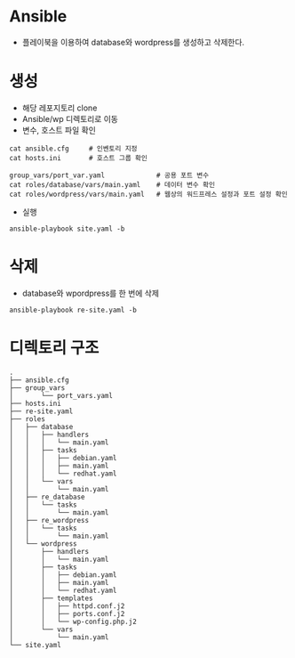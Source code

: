 # Ansible

- 플레이북을 이용하여 database와 wordpress를 생성하고 삭제한다.

# 생성

- 해당 레포지토리 clone
- Ansible/wp 디렉토리로 이동
- 변수, 호스트 파일 확인
```
cat ansible.cfg     # 인벤토리 지정
cat hosts.ini       # 호스트 그룹 확인

group_vars/port_var.yaml             # 공용 포트 변수
cat roles/database/vars/main.yaml    # 데이터 변수 확인
cat roles/wordpress/vars/main.yaml   # 웹상의 워드프레스 설정과 포트 설정 확인
```
- 실행
```
ansible-playbook site.yaml -b
```

# 삭제
- database와 wpordpress를 한 번에 삭제
```
ansible-playbook re-site.yaml -b
```

# 디렉토리 구조
```
.
├── ansible.cfg
├── group_vars
│       └── port_vars.yaml
├── hosts.ini
├── re-site.yaml
├── roles
│   ├── database
│   │   ├── handlers
│   │   │   └── main.yaml
│   │   ├── tasks
│   │   │   ├── debian.yaml
│   │   │   ├── main.yaml
│   │   │   └── redhat.yaml
│   │   └── vars
│   │       └── main.yaml
│   ├── re_database
│   │   └── tasks
│   │       └── main.yaml
│   ├── re_wordpress
│   │   └── tasks
│   │       └── main.yaml
│   └── wordpress
│       ├── handlers
│       │   └── main.yaml
│       ├── tasks
│       │   ├── debian.yaml
│       │   ├── main.yaml
│       │   └── redhat.yaml
│       ├── templates
│       │   ├── httpd.conf.j2
│       │   ├── ports.conf.j2
│       │   └── wp-config.php.j2
│       └── vars
│           └── main.yaml
└── site.yaml
```
